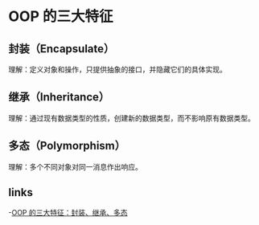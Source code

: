 # OOP 的三大特征

## 封装（Encapsulate）

理解：定义对象和操作，只提供抽象的接口，并隐藏它们的具体实现。

## 继承（Inheritance）

理解：通过现有数据类型的性质，创建新的数据类型，而不影响原有数据类型。

## 多态（Polymorphism）

理解：多个不同对象对同一消息作出响应。

## links

-[OOP 的三大特征：封装、继承、多态](http://www.yulongjun.com/python/20170512-02-oop-three-principles/)

